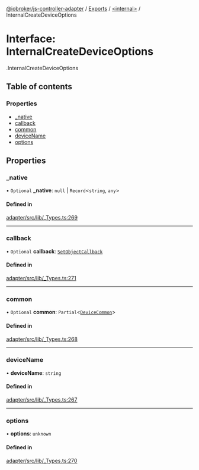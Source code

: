[@iobroker/js-controller-adapter](../README.md) / [Exports](../modules.md) / [<internal\>](../modules/internal_.md) / InternalCreateDeviceOptions

# Interface: InternalCreateDeviceOptions

[<internal>](../modules/internal_.md).InternalCreateDeviceOptions

## Table of contents

### Properties

- [\_native](internal_.InternalCreateDeviceOptions.md#_native)
- [callback](internal_.InternalCreateDeviceOptions.md#callback)
- [common](internal_.InternalCreateDeviceOptions.md#common)
- [deviceName](internal_.InternalCreateDeviceOptions.md#devicename)
- [options](internal_.InternalCreateDeviceOptions.md#options)

## Properties

### \_native

• `Optional` **\_native**: ``null`` \| `Record`<`string`, `any`\>

#### Defined in

[adapter/src/lib/_Types.ts:269](https://github.com/ioBroker/ioBroker.js-controller/blob/d87d529d/packages/adapter/src/lib/_Types.ts#L269)

___

### callback

• `Optional` **callback**: [`SetObjectCallback`](../modules/internal_.md#setobjectcallback)

#### Defined in

[adapter/src/lib/_Types.ts:271](https://github.com/ioBroker/ioBroker.js-controller/blob/d87d529d/packages/adapter/src/lib/_Types.ts#L271)

___

### common

• `Optional` **common**: `Partial`<[`DeviceCommon`](internal_.DeviceCommon.md)\>

#### Defined in

[adapter/src/lib/_Types.ts:268](https://github.com/ioBroker/ioBroker.js-controller/blob/d87d529d/packages/adapter/src/lib/_Types.ts#L268)

___

### deviceName

• **deviceName**: `string`

#### Defined in

[adapter/src/lib/_Types.ts:267](https://github.com/ioBroker/ioBroker.js-controller/blob/d87d529d/packages/adapter/src/lib/_Types.ts#L267)

___

### options

• **options**: `unknown`

#### Defined in

[adapter/src/lib/_Types.ts:270](https://github.com/ioBroker/ioBroker.js-controller/blob/d87d529d/packages/adapter/src/lib/_Types.ts#L270)

